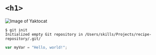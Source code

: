 # `<h1>`
![Image of Yaktocat](https://octodex.github.com/images/yaktocat.png)
``` 
$ git init
Initialized empty Git repository in /Users/skills/Projects/recipe-repository/.git/
```
``` javascript
var myVar = "Hello, world!";
```
